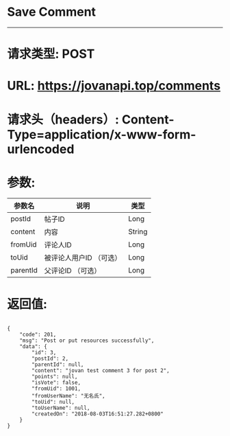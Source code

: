 # Save Comment
---
# 请求类型: POST
# URL: https://jovanapi.top/comments
# 请求头（headers）: Content-Type=application/x-www-form-urlencoded
# 参数:
参数名 | 说明                   | 类型
----- |----------------------- | ----
postId | 帖子ID   | Long
content  | 内容        | String
fromUid | 评论人ID | Long
toUid      | 被评论人用户ID （可选） | Long
parentId   | 父评论ID （可选） | Long
# 返回值:
<pre><code>
{
    "code": 201,
    "msg": "Post or put resources successfully",
    "data": {
        "id": 3,
        "postId": 2,
        "parentId": null,
        "content": "jovan test comment 3 for post 2",
        "points": null,
        "isVote": false,
        "fromUid": 1001,
        "fromUserName": "无名氏",
        "toUid": null,
        "toUserName": null,
        "createdOn": "2018-08-03T16:51:27.282+0800"
    }
}
</code></pre>
